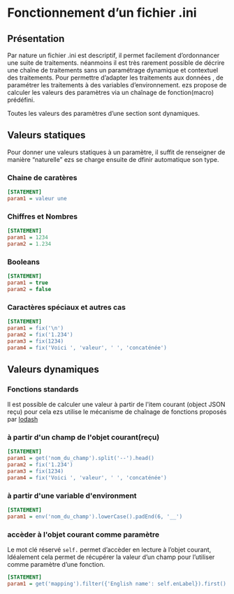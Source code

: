 # Fonctionnement d’un fichier .ini

## Présentation

Par nature un fichier .ini est descriptif, il permet facilement d’ordonnancer une suite de traitements. néanmoins il est très rarement possible de décrire une chaîne de traitements sans un paramétrage dynamique et contextuel des traitements. Pour permettre d’adapter les traitements aux données , de paramétrer les traitements à des variables d’environnement. ezs propose de calculer les valeurs des paramètres via un chaînage de fonction(macro) prédéfini.

Toutes les valeurs des paramètres d’une section sont dynamiques.

## Valeurs statiques

Pour donner une valeurs statiques à un paramètre, il suffit de renseigner de manière “naturelle” ezs se charge ensuite de dfinir automatique son type.


### Chaine de caratères
```ini
[STATEMENT]
param1 = valeur une
```

### Chiffres et Nombres
```ini
[STATEMENT]
param1 = 1234
param2 = 1.234
```
### Booleans
```ini
[STATEMENT]
param1 = true
param2 = false
```

### Caractères spéciaux et autres cas
```ini
[STATEMENT]
param1 = fix('\n')
param2 = fix('1.234')
param3 = fix(1234)
param4 = fix('Voici ', 'valeur', ' ', 'concaténée')
```


## Valeurs dynamiques

### Fonctions standards

Il est possible de calculer une valeur à partir de l'item courant (object JSON reçu) pour cela ezs utilise le mécanisme de chaînage de fonctions proposés par [lodash](https://lodash.com/docs/4.17.15#chain)

###  à partir d'un champ de l'objet courant(reçu)
```ini
[STATEMENT]
param1 = get('nom_du_champ').split('--').head()
param2 = fix('1.234')
param3 = fix(1234)
param4 = fix('Voici ', 'valeur', ' ', 'concaténée')
```

###  à partir d'une variable d'environment 
```ini
[STATEMENT]
param1 = env('nom_du_champ').lowerCase().padEnd(6, '__')
```

### accèder à l'objet courant comme paramètre

Le mot clé réservé ```self.```  permet d’accèder en lecture à l’objet courant, Idéalement cela permet de récupérer la valeur d’un champ pour l’utiliser comme paramètre d’une fonction.
```ini
[STATEMENT]
param1 = get('mapping').filter({'English name': self.enLabel}).first().get('alpha-2 code')
```

